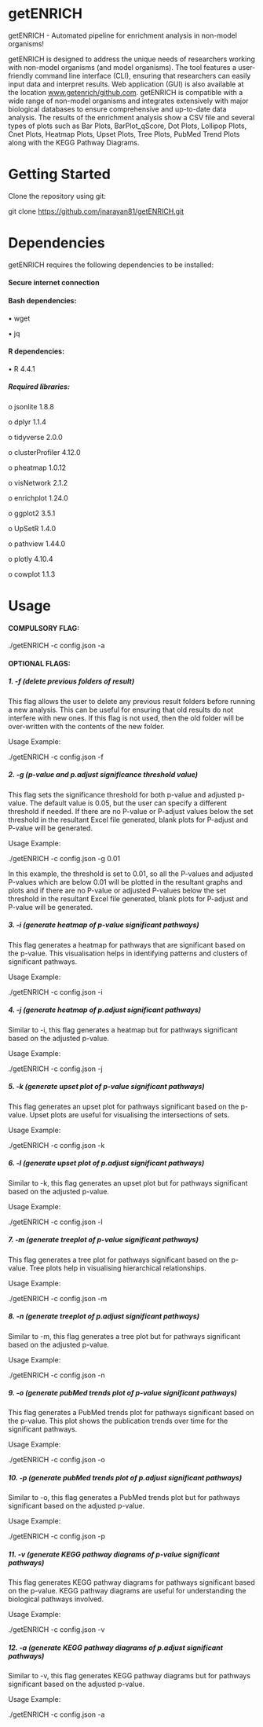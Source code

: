 # getENRICH
getENRICH - Automated pipeline for enrichment analysis in non-model organisms!

getENRICH is designed to address the unique needs of researchers working with non-model organisms (and model organisms). The tool features a user-friendly command line interface (CLI), ensuring that researchers can easily input data and interpret results. Web application (GUI) is also available at the location www.getenrich/github.com. getENRICH is compatible with a wide range of non-model organisms and integrates extensively with major biological databases to ensure comprehensive and up-to-date data analysis. The results of the enrichment analysis show a CSV file and several types of plots such as Bar Plots, BarPlot_qScore, Dot Plots, Lollipop Plots, Cnet Plots, Heatmap Plots, Upset Plots, Tree Plots, PubMed Trend Plots along with the KEGG Pathway Diagrams.

# Getting Started
Clone the repository using git:

git clone https://github.com/jnarayan81/getENRICH.git

# Dependencies
getENRICH requires the following dependencies to be installed:

#### Secure internet connection
 
#### Bash dependencies:

•	wget

•	jq
 
 #### R dependencies:
 
•	R 4.4.1

##### Required libraries:

o	jsonlite 1.8.8

o	dplyr 1.1.4

o	tidyverse 2.0.0

o	clusterProfiler 4.12.0

o	pheatmap 1.0.12

o	visNetwork 2.1.2

o	enrichplot 1.24.0

o	ggplot2 3.5.1

o	UpSetR 1.4.0

o	pathview 1.44.0

o	plotly 4.10.4

o	cowplot 1.1.3


# Usage
#### COMPULSORY FLAG:
./getENRICH -c config.json -a

#### OPTIONAL FLAGS:


##### 1.	-f (delete previous folders of result)
This flag allows the user to delete any previous result folders before running a new analysis. This can be useful for ensuring that old results do not interfere with new ones. If this flag is not used, then the old folder will be over-written with the contents of the new folder.

Usage Example:

./getENRICH -c config.json -f
##### 2.	-g (p-value and p.adjust significance threshold value)
This flag sets the significance threshold for both p-value and adjusted p-value. The default value is 0.05, but the user can specify a different threshold if needed. If there are no P-value or P-adjust values below the set threshold in the resultant Excel file generated, blank plots for P-adjust and P-value will be generated.

Usage Example:

./getENRICH -c config.json -g 0.01

In this example, the threshold is set to 0.01, so all the P-values and adjusted P-values which are below 0.01 will be plotted in the resultant graphs and plots and if there are no P-value or adjusted P-values below the set threshold in the resultant Excel file generated, blank plots for P-adjust and P-value will be generated.

##### 3.	-i (generate heatmap of p-value significant pathways)
This flag generates a heatmap for pathways that are significant based on the p-value. This visualisation helps in identifying patterns and clusters of significant pathways.

Usage Example:

./getENRICH -c config.json -i

##### 4.	-j (generate heatmap of p.adjust significant pathways)
Similar to -i, this flag generates a heatmap but for pathways significant based on the adjusted p-value.

Usage Example:

./getENRICH -c config.json -j

##### 5.	-k (generate upset plot of p-value significant pathways)
This flag generates an upset plot for pathways significant based on the p-value. Upset plots are useful for visualising the intersections of sets.

Usage Example:

./getENRICH -c config.json -k

##### 6.	-l (generate upset plot of p.adjust significant pathways)
Similar to -k, this flag generates an upset plot but for pathways significant based on the adjusted p-value.

Usage Example:

./getENRICH -c config.json -l

##### 7.	-m (generate treeplot of p-value significant pathways)
This flag generates a tree plot for pathways significant based on the p-value. Tree plots help in visualising hierarchical relationships.

Usage Example:

./getENRICH -c config.json -m

##### 8.	-n (generate treeplot of p.adjust significant pathways)
Similar to -m, this flag generates a tree plot but for pathways significant based on the adjusted p-value.

Usage Example:

./getENRICH -c config.json -n

##### 9.	-o (generate pubMed trends plot of p-value significant pathways)
This flag generates a PubMed trends plot for pathways significant based on the p-value. This plot shows the publication trends over time for the significant pathways.

Usage Example:

./getENRICH -c config.json -o

##### 10.	-p (generate pubMed trends plot of p.adjust significant pathways)
Similar to -o, this flag generates a PubMed trends plot but for pathways significant based on the adjusted p-value.

Usage Example:

./getENRICH -c config.json -p

##### 11.	-v (generate KEGG pathway diagrams of p-value significant pathways)
This flag generates KEGG pathway diagrams for pathways significant based on the p-value. KEGG pathway diagrams are useful for understanding the biological pathways involved.

Usage Example:

./getENRICH -c config.json -v

##### 12.	-a (generate KEGG pathway diagrams of p.adjust significant pathways)
Similar to -v, this flag generates KEGG pathway diagrams but for pathways significant based on the adjusted p-value.

Usage Example:

./getENRICH -c config.json -a

